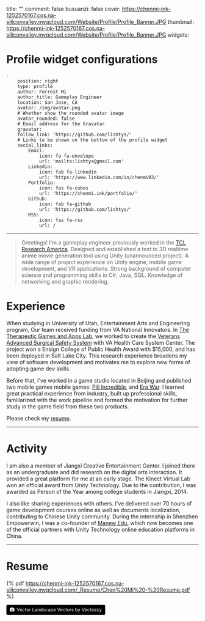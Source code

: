 title: ""
comment: false
busuanzi: false
cover: https://chenmi-ink-1252570167.cos.na-siliconvalley.myqcloud.com/Website/Profile/Profile_Banner.JPG
thumbnail: https://chenmi-ink-1252570167.cos.na-siliconvalley.myqcloud.com/Website/Profile/Profile_Banner.JPG
widgets:
  # Profile widget configurations
    -
        position: right
        type: profile
        author: Forrest Mi
        author_title: Gameplay Engineer
        location: San Jose, CA
        avatar: /img/avatar.png
        # Whether show the rounded avatar image
        avatar_rounded: false
        # Email address for the Gravatar
        gravatar:  
        follow_link: 'https://github.com/lishtys/'
        # Links to be shown on the bottom of the profile widget
        social_links:
            Email:
                icon: fa fa-envelope
                url: 'mailto:lishtys@gmail.com'
            Linkedin:
                icon: fab fa-linkedin
                url: 'https://www.linkedin.com/in/chenmi93/'
            Portfolio:
                icon: fas fa-cubes
                url: 'https://chenmi.ink/portfolio/'
            Github:
                icon: fab fa-github
                url: 'https://github.com/lishtys/'
            RSS:
                icon: fas fa-rss
                url: /
---

> Greetings! I'm a gameplay engineer previously worked in the [TCL Research America](https://www.tcl.com/us/en). Designed and established a text to 3D realtime anime movie generation tool using Unity (unannounced project). A wide range of project experience on Unity engine, mobile game development, and VR applications. Strong background of computer science and programming skills in C#, Java, SQL. Knowledge of networking and graphic rendering.    	     


# Experience

When studying  in University of Utah, Entertainment Arts and Engineering program, Our team received funding from VA National Innovators. In [The Therapeutic Games and Apps Lab](https://library.med.utah.edu/synapse/gapp/), we worked to create the [ Veterans Advanced Surgical Safety System](https://chenmi.ink/portfolio/Surgery_Checklist.html) with VA Health Care System Center. The project won a Ensign College of Public Health Award with $15,000, and has been deployed in Salt Lake City. This research experience broadens my view of software development and motivates me to explore new forms of adopting game dev skills.

Before that, I've worked in a game studio located in Beijing and published two mobile games mobile games: [Pili Incredible](https://chenmi.ink/portfolio/Pili_Incredible.html), and [Era War](https://chenmi.ink/portfolio/Era_War.html). I learned great practical experience from industry, built up professional skills, familiarized with the work pipeline and formed the motivation for further study in the game field from these two products.


Please check my [resume](https://chenmi-ink-1252570167.cos.na-siliconvalley.myqcloud.com/_Resume/Chen%20Mi%20-%20Resume.pdf).

---

# Activity

I am also a member of Jiangxi Creative Entertainment Center. I joined there as an undergraduate and did research on the digital arts interaction. It provided a great platform for me at an early stage. The  Kinect Virtual Lab won an official award from Unity Technology. Due to the contribution, I was awarded as Person of the Year among college students in Jiangxi, 2014.


I also like sharing experiences with others. I've delivered over 70 hours of game development courses online as well as documents localization, contributing to Chinese Unity community. During the internship in Shenzhen Empowerwin, I was a co-founder of [Manew Edu](http://edu.manew.com/), which now becomes one of the official partners with Unity Technology online education platforms in China.


---
# Resume

{% pdf https://chenmi-ink-1252570167.cos.na-siliconvalley.myqcloud.com/_Resume/Chen%20Mi%20-%20Resume.pdf %}


<a style="background-color:black;color:white;text-decoration:none;padding:4px 6px;font-size:12px;line-height:1.2;display:inline-block;border-radius:3px" href="https://www.vecteezy.com/free-vector/vector-landscape" target="_blank" rel="noopener noreferrer" title="Vector Landscape Vectors by Vecteezy"><span style="display:inline-block;padding:2px 3px"><svg xmlns="http://www.w3.org/2000/svg" style="height:12px;width:auto;position:relative;vertical-align:middle;top:-1px;fill:white" viewBox="0 0 32 32"><path d="M20.8 18.1c0 2.7-2.2 4.8-4.8 4.8s-4.8-2.1-4.8-4.8c0-2.7 2.2-4.8 4.8-4.8 2.7.1 4.8 2.2 4.8 4.8zm11.2-7.4v14.9c0 2.3-1.9 4.3-4.3 4.3h-23.4c-2.4 0-4.3-1.9-4.3-4.3v-15c0-2.3 1.9-4.3 4.3-4.3h3.7l.8-2.3c.4-1.1 1.7-2 2.9-2h8.6c1.2 0 2.5.9 2.9 2l.8 2.4h3.7c2.4 0 4.3 1.9 4.3 4.3zm-8.6 7.5c0-4.1-3.3-7.5-7.5-7.5-4.1 0-7.5 3.4-7.5 7.5s3.3 7.5 7.5 7.5c4.2-.1 7.5-3.4 7.5-7.5z"></path></svg></span><span style="display:inline-block;padding:2px 3px">Vector Landscape Vectors by Vecteezy</span></a>